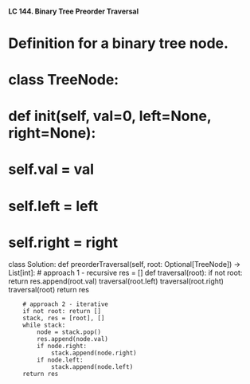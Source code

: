 #### LC 144. Binary Tree Preorder Traversal
# Definition for a binary tree node.
# class TreeNode:
#     def __init__(self, val=0, left=None, right=None):
#         self.val = val
#         self.left = left
#         self.right = right
class Solution:
    def preorderTraversal(self, root: Optional[TreeNode]) -> List[int]:
        # approach 1 - recursive
        res = []
        def traversal(root):
            if not root: return
            res.append(root.val)
            traversal(root.left)
            traversal(root.right)
        traversal(root)
        return res

        # approach 2 - iterative
        if not root: return []
        stack, res = [root], []
        while stack:
            node = stack.pop()
            res.append(node.val)
            if node.right: 
                stack.append(node.right)
            if node.left:
                stack.append(node.left)
        return res